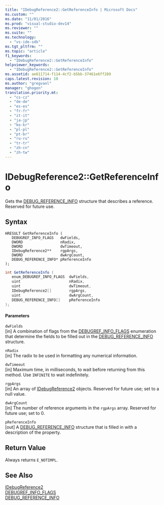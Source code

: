 ```yaml
---
title: "IDebugReference2::GetReferenceInfo | Microsoft Docs"
ms.custom: ""
ms.date: "11/01/2016"
ms.prod: "visual-studio-dev14"
ms.reviewer: ""
ms.suite: ""
ms.technology: 
  - "vs-ide-sdk"
ms.tgt_pltfrm: ""
ms.topic: "article"
f1_keywords: 
  - "IDebugReference2::GetReferenceInfo"
helpviewer_keywords: 
  - "IDebugReference2::GetReferenceInfo"
ms.assetid: ae611714-f114-4cf2-b5bb-37461e6ff289
caps.latest.revision: 10
ms.author: "gregvanl"
manager: "ghogen"
translation.priority.mt: 
  - "cs-cz"
  - "de-de"
  - "es-es"
  - "fr-fr"
  - "it-it"
  - "ja-jp"
  - "ko-kr"
  - "pl-pl"
  - "pt-br"
  - "ru-ru"
  - "tr-tr"
  - "zh-cn"
  - "zh-tw"
---
```

# IDebugReference2::GetReferenceInfo
Gets the [DEBUG_REFERENCE_INFO](../../../extensibility/debugger/reference/debug-reference-info.md) structure that describes a reference. Reserved for future use.  
  
## Syntax  
  
```cpp#  
HRESULT GetReferenceInfo (   
   DEBUGREF_INFO_FLAGS   dwFields,  
   DWORD                 nRadix,  
   DWORD                 dwTimeout,  
   IDebugReference2**    rgpArgs,  
   DWORD                 dwArgCount,  
   DEBUG_REFERENCE_INFO* pReferenceInfo  
);  
```  
  
```c#  
int GetReferenceInfo (   
   enum_DEBUGREF_INFO_FLAGS  dwFields,  
   uint                      nRadix,  
   uint                      dwTimeout,  
   IDebugReference2[]        rgpArgs,  
   uint                      dwArgCount,  
   DEBUG_REFERENCE_INFO[]    pReferenceInfo  
);  
```  
  
#### Parameters  
 `dwFields`  
 [in] A combination of flags from the [DEBUGREF_INFO_FLAGS](../../../extensibility/debugger/reference/debugref-info-flags.md) enumeration that determine the fields to be filled out in the [DEBUG_REFERENCE_INFO](../../../extensibility/debugger/reference/debug-reference-info.md) structure.  
  
 `nRadix`  
 [in] The radix to be used in formatting any numerical information.  
  
 `dwTimeout`  
 [in] Maximum time, in milliseconds, to wait before returning from this method. Use `INFINITE` to wait indefinitely.  
  
 `rgpArgs`  
 [in] An array of [IDebugReference2](../../../extensibility/debugger/reference/idebugreference2.md) objects. Reserved for future use; set to a null value.  
  
 `dwArgCount`  
 [in] The number of reference arguments in the `rgpArgs` array. Reserved for future use; set to 0.  
  
 `pReferenceInfo`  
 [out] A [DEBUG_REFERENCE_INFO](../../../extensibility/debugger/reference/debug-reference-info.md) structure that is filled in with a description of the property.  
  
## Return Value  
 Always returns `E_NOTIMPL`.  
  
## See Also  
 [IDebugReference2](../../../extensibility/debugger/reference/idebugreference2.md)   
 [DEBUGREF_INFO_FLAGS](../../../extensibility/debugger/reference/debugref-info-flags.md)   
 [DEBUG_REFERENCE_INFO](../../../extensibility/debugger/reference/debug-reference-info.md)